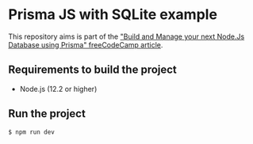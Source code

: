# Prisma JS with SQLite example

This repository aims is part of the ["Build and Manage your next Node.Js Database using Prisma" freeCodeCamp article](https://www.freecodecamp.org/news/manage-node-js-database-prisma-orm/).

## Requirements to build the project

- Node.js (12.2 or higher)

## Run the project

```
$ npm run dev
```
